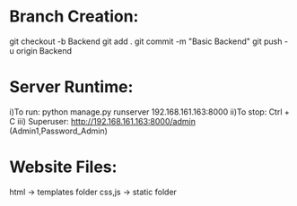 # Branch Creation:
git checkout -b Backend
git add .
git commit -m "Basic Backend"
git push -u origin Backend

# Server Runtime:
i)To run: python manage.py runserver 192.168.161.163:8000
ii)To stop: Ctrl + C
iii) Superuser: http://192.168.161.163:8000/admin
(Admin1,Password_Admin)



# Website Files:
html -> templates folder
css,js -> static folder